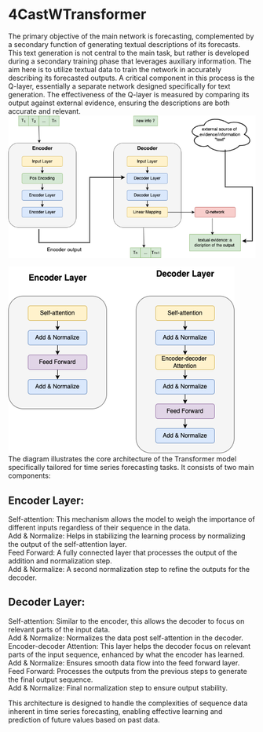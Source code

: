 # 4CastWTransformer
The primary objective of the main network is forecasting, complemented by a secondary function of generating textual descriptions of its forecasts. This text generation is not central to the main task, but rather is developed during a secondary training phase that leverages auxiliary information. The aim here is to utilize textual data to train the network in accurately describing its forecasted outputs. A critical component in this process is the Q-layer, essentially a separate network designed specifically for text generation. The effectiveness of the Q-layer is measured by comparing its output against external evidence, ensuring the descriptions are both accurate and relevant.
![Model](images/Network.png)<br>

![Encoder-Decoder Model](images/Layers.png)<br>
The diagram illustrates the core architecture of the Transformer model specifically tailored for time series forecasting tasks. It consists of two main components:

## Encoder Layer:

Self-attention: This mechanism allows the model to weigh the importance of different inputs regardless of their sequence in the data.<br>
Add & Normalize: Helps in stabilizing the learning process by normalizing the output of the self-attention layer.<br>
Feed Forward: A fully connected layer that processes the output of the addition and normalization step.<br>
Add & Normalize: A second normalization step to refine the outputs for the decoder.<br>

## Decoder Layer:

Self-attention: Similar to the encoder, this allows the decoder to focus on relevant parts of the input data.<br>
Add & Normalize: Normalizes the data post self-attention in the decoder.<br>
Encoder-decoder Attention: This layer helps the decoder focus on relevant parts of the input sequence, enhanced by what the encoder has learned.<br>
Add & Normalize: Ensures smooth data flow into the feed forward layer.<br>
Feed Forward: Processes the outputs from the previous steps to generate the final output sequence.<br>
Add & Normalize: Final normalization step to ensure output stability.<br>

This architecture is designed to handle the complexities of sequence data inherent in time series forecasting, enabling effective learning and prediction of future values based on past data.
